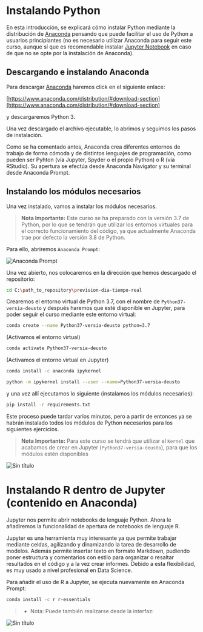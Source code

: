 # Instalando Python 

En esta introducción, se explicará cómo instalar Python mediante la
distribución de [Anaconda](https://www.anaconda.com) pensando que puede 
facilitar el uso de Python a usuarios principiantes (no es necesario utilizar
Anaconda para seguir este curso, aunque sí que es recomendable instalar
[Jupyter Notebook](https://jupyter.org/) en caso de que no se opte por
la instalación de Anaconda).

## Descargando e instalando Anaconda

Para descargar [Anaconda](https://www.anaconda.com) haremos click en el
siguiente enlace:

[https://www.anaconda.com/distribution/#download-section](https://www.anaconda.com/distribution/#download-section)

y descargaremos Python 3.

Una vez descargado el archivo ejecutable, lo abrimos y seguimos los pasos
de instalación.

Como se ha comentado antes, Anaconda crea diferentes entornos de trabajo de forma cómoda y de distintos lenguajes de programación, como pueden ser Pyhton (vía Jupyter, Spyder o el propio Python) o R (vía RStudio). Su apertura se efectúa desde Anaconda Navigator y su terminal desde Anaconda Prompt.

## Instalando los módulos necesarios

Una vez instalado, vamos a instalar los módulos necesarios. 

> **Nota Importante:** Este curso se ha preparado con la versión 3.7 de Python, por lo que se tendrán que utilizar los entornos virtuales para el correcto funcionamiento del código, ya que actualmente Anaconda trae por defecto la versión 3.8 de Python.

Para ello, abriremos `Anaconda Prompt`:

![Anaconda Prompt](../../Imagenes/Anaconda_prompt.png)

Una vez abierto, nos colocaremos en la dirección que hemos descargado
el repositorio:

```bash
cd C:\path_to_repository\prevision-dia-tiempo-real
```

Crearemos el entorno virtual de Python 3.7, con el nombre de `Python37-versia-deusto` y después haremos que esté disponible en Jupyter, para poder seguir el curso mediante este entorno virtual:

```bash
conda create --name Python37-versia-deusto python=3.7
```

(Activamos el entorno virtual)

```bash
conda activate Python37-versia-deusto
```

(Activamos el entorno virtual en Jupyter)

```bash
conda install -c anaconda ipykernel
```

```bash
python -m ipykernel install --user --name=Python37-versia-deusto
```

y una vez allí ejecutamos lo siguiente (instalamos los módulos necesarios):

```bash
pip install -r requirements.txt
```

Este proceso puede tardar varios minutos, pero a partir de entonces ya se habrán instalado todos
los módulos de Python necesarios para los siguientes ejercicios.

> **Nota Importante:** Para este curso se tendrá que utilizar el `Kernel` que acabamos de crear en Jupyter (`Python37-versia-deusto`), para que los módulos estén disponibles

![Sin título](https://user-images.githubusercontent.com/46448986/93430037-57e21680-f8c2-11ea-9e19-134fb93cfc4b.png)

# Instalando R dentro de Jupyter (contenido en Anaconda)

Jupyter nos permite abrir notebooks de lenguaje Python. Ahora le añadiremos la funcionalidad de apertura de notebooks de lenguaje R.

Jupyter es una herramienta muy interesante ya que permite trabajar mediante celdas, agilizando y dinamizando la tarea de desarrollo de modelos. Además permite insertar texto en formato Markdown, pudiendo poner estructura y comentarios con estilo para organizar o resaltar resultados en el código y a la vez crear informes. Debido a esta flexibilidad, es muy usado a nivel profesional en Data Science.

Para añadir el uso de R a Jupyter, se ejecuta nuevamente en Anaconda Prompt:

```bash
conda install -c r r-essentials
```

 >- Nota: Puede también realizarse desde la interfaz:
 
 ![Sin título](https://github.com/VERLAR/prevision-dia-tiempo-real/blob/master/Imagenes/Alternativa%20instalar%20R%20en%20Jupiter.png)


